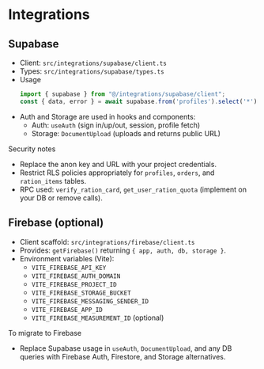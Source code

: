 # Integrations

## Supabase

- Client: `src/integrations/supabase/client.ts`
- Types: `src/integrations/supabase/types.ts`
- Usage
  ```ts
  import { supabase } from "@/integrations/supabase/client";
  const { data, error } = await supabase.from('profiles').select('*');
  ```
- Auth and Storage are used in hooks and components:
  - Auth: `useAuth` (sign in/up/out, session, profile fetch)
  - Storage: `DocumentUpload` (uploads and returns public URL)

Security notes
- Replace the anon key and URL with your project credentials.
- Restrict RLS policies appropriately for `profiles`, `orders`, and `ration_items` tables.
- RPC used: `verify_ration_card`, `get_user_ration_quota` (implement on your DB or remove calls).

## Firebase (optional)

- Client scaffold: `src/integrations/firebase/client.ts`
- Provides: `getFirebase()` returning `{ app, auth, db, storage }`.
- Environment variables (Vite):
  - `VITE_FIREBASE_API_KEY`
  - `VITE_FIREBASE_AUTH_DOMAIN`
  - `VITE_FIREBASE_PROJECT_ID`
  - `VITE_FIREBASE_STORAGE_BUCKET`
  - `VITE_FIREBASE_MESSAGING_SENDER_ID`
  - `VITE_FIREBASE_APP_ID`
  - `VITE_FIREBASE_MEASUREMENT_ID` (optional)

To migrate to Firebase
- Replace Supabase usage in `useAuth`, `DocumentUpload`, and any DB queries with Firebase Auth, Firestore, and Storage alternatives.